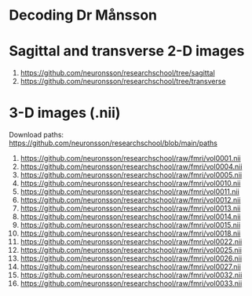 # Decoding Dr Månsson

# Sagittal and transverse 2-D images
1) https://github.com/neuronsson/researchschool/tree/sagittal
2) https://github.com/neuronsson/researchschool/tree/transverse

# 3-D images (.nii)

Download paths: https://github.com/neuronsson/researchschool/blob/main/paths

1) https://github.com/neuronsson/researchschool/raw/fmri/vol0001.nii
2) https://github.com/neuronsson/researchschool/raw/fmri/vol0004.nii
3) https://github.com/neuronsson/researchschool/raw/fmri/vol0005.nii
4) https://github.com/neuronsson/researchschool/raw/fmri/vol0010.nii
5) https://github.com/neuronsson/researchschool/raw/fmri/vol0011.nii
6) https://github.com/neuronsson/researchschool/raw/fmri/vol0012.nii
7) https://github.com/neuronsson/researchschool/raw/fmri/vol0013.nii
8) https://github.com/neuronsson/researchschool/raw/fmri/vol0014.nii
9) https://github.com/neuronsson/researchschool/raw/fmri/vol0015.nii
10) https://github.com/neuronsson/researchschool/raw/fmri/vol0018.nii
11) https://github.com/neuronsson/researchschool/raw/fmri/vol0022.nii
12) https://github.com/neuronsson/researchschool/raw/fmri/vol0025.nii
13) https://github.com/neuronsson/researchschool/raw/fmri/vol0026.nii
14) https://github.com/neuronsson/researchschool/raw/fmri/vol0027.nii
15) https://github.com/neuronsson/researchschool/raw/fmri/vol0032.nii
16) https://github.com/neuronsson/researchschool/raw/fmri/vol0033.nii
